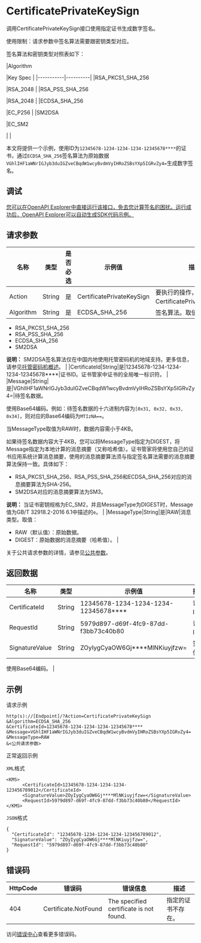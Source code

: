 # CertificatePrivateKeySign

调用CertificatePrivateKeySign接口使用指定证书生成数字签名。

使用限制：请求参数中签名算法需要跟密钥类型对应。

签名算法和密钥类型对照表如下：

|Algorithm

|Key Spec |
|-----------|----------|
|RSA\_PKCS1\_SHA\_256

|RSA\_2048 |
|RSA\_PSS\_SHA\_256

|RSA\_2048 |
|ECDSA\_SHA\_256

|EC\_P256 |
|SM2DSA

|EC\_SM2

| |

本文将提供一个示例，使用ID为`12345678-1234-1234-1234-12345678****`的证书，通过`ECDSA_SHA_256`签名算法为原始数据`VGhlIHF1aWNrIGJyb3duIGZveCBqdW1wcyBvdmVyIHRoZSBsYXp5IGRvZy4=`生成数字签名。

## 调试

[您可以在OpenAPI Explorer中直接运行该接口，免去您计算签名的困扰。运行成功后，OpenAPI Explorer可以自动生成SDK代码示例。](https://api.aliyun.com/#product=Kms&api=CertificatePrivateKeySign&type=RPC&version=2016-01-20)

## 请求参数

|名称|类型|是否必选|示例值|描述|
|--|--|----|---|--|
|Action|String|是|CertificatePrivateKeySign|要执行的操作，取值：CertificatePrivateKeySign。 |
|Algorithm|String|是|ECDSA\_SHA\_256|签名算法。取值：

 -   RSA\_PKCS1\_SHA\_256
-   RSA\_PSS\_SHA\_256
-   ECDSA\_SHA\_256
-   SM2DSA

**说明：** SM2DSA签名算法仅在中国内地使用托管密码机的地域支持。更多信息，请参见[托管密码机概述](~~125803~~)。 |
|CertificateId|String|是|12345678-1234-1234-1234-12345678\*\*\*\*|证书ID。证书管家中证书的全局唯一标识符。 |
|Message|String|是|VGhlIHF1aWNrIGJyb3duIGZveCBqdW1wcyBvdmVyIHRoZSBsYXp5IGRvZy4=|待签名数据。

 使用Base64编码。例如：待签名数据的十六进制内容为`[0x31, 0x32, 0x33, 0x34]`，则对应的Base64编码为`MTIzNA==`。

 当MessageType取值为RAW时，数据内容需小于4KB。

 如果待签名数据内容大于4KB，您可以将MessageType指定为DIGEST，将Message指定为本地计算的消息摘要（又称哈希值）。证书管家将使用您自己的证书应用系统计算消息摘要，使用的消息摘要算法须与指定签名算法需要的消息摘要算法保持一致。具体如下：

 -   RSA\_PKCS1\_SHA\_256、RSA\_PSS\_SHA\_256和ECDSA\_SHA\_256对应的消息摘要算法为SHA-256。
-   SM2DSA对应的消息摘要算法为SM3。

 **说明：** 当证书密钥规格为EC\_SM2，并且MessageType为DIGEST时，Message值为GB/T 32918.2-2016 6.1中描述的`e`。 |
|MessageType|String|是|RAW|消息类型。取值：

 -   RAW（默认值）：原始数据。
-   DIGEST：原始数据的消息摘要（哈希值）。 |

关于公共请求参数的详情，请参见[公共参数](~~69007~~)。

## 返回数据

|名称|类型|示例值|描述|
|--|--|---|--|
|CertificateId|String|12345678-1234-1234-1234-12345678\*\*\*\*|证书ID。 |
|RequestId|String|5979d897-d69f-4fc9-87dd-f3bb73c40b80|请求ID。 |
|SignatureValue|String|ZOyIygCyaOW6Gj\*\*\*\*MlNKiuyjfzw=|签名值。

 使用Base64编码。 |

## 示例

请求示例

```
http(s)://[Endpoint]/?Action=CertificatePrivateKeySign
&Algorithm=ECDSA_SHA_256
&CertificateId=12345678-1234-1234-1234-12345678****
&Message=VGhlIHF1aWNrIGJyb3duIGZveCBqdW1wcyBvdmVyIHRoZSBsYXp5IGRvZy4=
&MessageType=RAW
&<公共请求参数>
```

正常返回示例

`XML`格式

```
<KMS>
	  <CertificateId>12345678-1234-1234-1234-123456789012</CertificateId>
	  <SignatureValue>ZOyIygCyaOW6Gj****MlNKiuyjfzw=</SignatureValue>
	  <RequestId>5979d897-d69f-4fc9-87dd-f3bb73c40b80</RequestId>
</KMS>
```

`JSON`格式

```
{
  "CertificateId": "12345678-1234-1234-1234-123456789012",
  "SignatureValue": "ZOyIygCyaOW6Gj****MlNKiuyjfzw=",
  "RequestId": "5979d897-d69f-4fc9-87dd-f3bb73c40b80"
}
```

## 错误码

|HttpCode|错误码|错误信息|描述|
|--------|---|----|--|
|404|Certificate.NotFound|The specified certificate is not found.|指定的证书不存在。|

访问[错误中心](https://error-center.aliyun.com/status/product/Kms)查看更多错误码。

